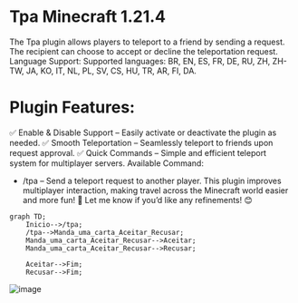 # Tpa Minecraft 1.21.4
The Tpa plugin allows players to teleport to a friend by sending a request. The recipient can choose to accept or decline the teleportation request.
Language Support:
Supported languages: BR, EN, ES, FR, DE, RU, ZH, ZH-TW, JA, KO, IT, NL, PL, SV, CS, HU, TR, AR, FI, DA.
# Plugin Features:
✅ Enable & Disable Support – Easily activate or deactivate the plugin as needed.
✅ Smooth Teleportation – Seamlessly teleport to friends upon request approval.
✅ Quick Commands – Simple and efficient teleport system for multiplayer servers.
Available Command:
- /tpa – Send a teleport request to another player.
This plugin improves multiplayer interaction, making travel across the Minecraft world easier and more fun! 🚀
Let me know if you’d like any refinements! 😊


```mermaid
graph TD;
    Inicio-->/tpa;
    /tpa-->Manda_uma_carta_Aceitar_Recusar;
    Manda_uma_carta_Aceitar_Recusar-->Aceitar;
    Manda_uma_carta_Aceitar_Recusar-->Recusar;

    Aceitar-->Fim;
    Recusar-->Fim;
```

![image](https://github.com/user-attachments/assets/49b0a862-daa5-418b-8bea-14bf1c3dec4e)


